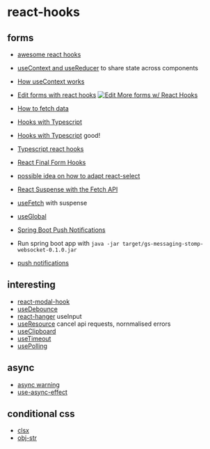 # react-hooks

## forms

- [awesome react hooks](https://github.com/rehooks/awesome-react-hooks)
- [useContext and useReducer](https://dev.to/oieduardorabelo/react-hooks-how-to-create-and-update-contextprovider-1f68) to share state across components
- [How useContext works](https://daveceddia.com/usecontext-hook/)
- [Edit forms with react hooks](https://medium.com/@grigorylapshin/more-forms-with-react-hooks-2ea51fd60393)  [![Edit More forms w/ React Hooks](https://codesandbox.io/static/img/play-codesandbox.svg)](https://codesandbox.io/s/jvpz97mmww)

- [How to fetch data](https://www.robinwieruch.de/react-hooks-fetch-data/)
- [Hooks with Typescript](https://blog.usejournal.com/using-react-hooks-with-typescript-aae6c7b2a3a9)
- [Hooks with Typescript](https://fettblog.eu/typescript-react/hooks/) good!
- [Typescript react hooks](https://fettblog.eu/typescript-react/hooks/) 
- [React Final Form Hooks](https://github.com/final-form/react-final-form-hooks)
- [possible idea on how to adapt react-select](https://github.com/final-form/react-final-form/issues/364)
- [React Suspense with the Fetch API](https://itnext.io/react-suspense-with-the-fetch-api-3ac88280a0de)
- [useFetch](https://github.com/CharlesStover/fetch-suspense) with suspense 
- [useGlobal](https://github.com/charlesStover/reactn)
- [Spring Boot Push Notifications](https://spring.io/guides/gs/messaging-stomp-websocket/)
- Run spring boot app with ```java -jar target/gs-messaging-stomp-websocket-0.1.0.jar```
- [push notifications](https://deskiz.com/blog/web-push-notifications-integration-anywhere-easiest-guide/)

## interesting

- [react-modal-hook](https://www.npmjs.com/package/react-modal-hook)
- [useDebounce](https://usehooks.com/useDebounce/)
- [react-hanger](https://github.com/kitze/react-hanger) useInput
- [useResource](https://github.com/schettino/react-request-hook) cancel api requests, nornmalised errors
- [useClipboard](https://github.com/danoc/react-use-clipboard)
- [useTimeout](https://www.npmjs.com/package/@rooks/use-timeout)
- [usePolling](https://github.com/vivek12345/react-polling-hook)

## async

- [async warning](https://stackoverflow.com/questions/53332321/react-hook-warnings-for-async-function-in-useeffect-useeffect-function-must-ret)
- [use-async-effect](https://www.npmjs.com/package/use-async-effect)

## conditional css

- [clsx](https://github.com/lukeed/clsx)
- [obj-str](https://github.com/lukeed/obj-str)
